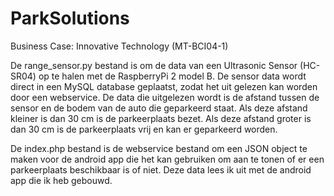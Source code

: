 # ParkSolutions
Business Case: Innovative Technology (MT-BCI04-1)

De range_sensor.py bestand is om de data van een Ultrasonic Sensor (HC-SR04) op te halen met de RaspberryPi 2 model B. De sensor data wordt direct in een MySQL database geplaatst, zodat het uit gelezen kan worden door een webservice. De data die uitgelezen wordt is de afstand tussen de sensor en de bodem van de auto die geparkeerd staat. Als deze afstand kleiner is dan 30 cm is de parkeerplaats bezet. Als deze afstand groter is dan 30 cm is de parkeerplaats vrij en kan er geparkeerd worden. 

De index.php bestand is de webservice bestand om een JSON object te maken voor de android app die het kan gebruiken om aan te tonen of er een parkeerplaats beschikbaar is of niet. Deze data lees ik uit met de android app die ik heb gebouwd. 


